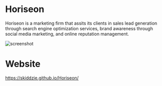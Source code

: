 # Horiseon

Horiseon is a marketing firm that assits its clients in sales lead generation through search engine optimization services, brand awareness through social media marketing, and online reputation management. 

![screenshot](https://i.imgur.com/pRBY9Ya.png)

# Website
https://skiddzie.github.io/Horiseon/
